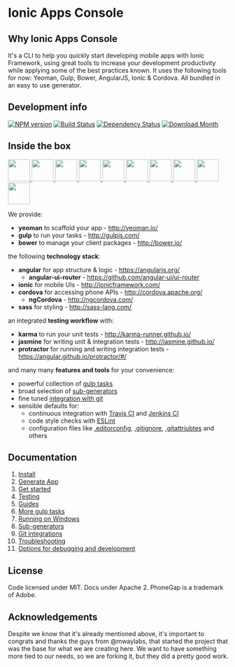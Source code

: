 # Ionic Apps Console

## Why Ionic Apps Console
It's a CLI to help you quickly start developing mobile apps with Ionic Framework, using great tools to increase your development productivity while applying some of the best practices known. It uses the following tools for now: Yeoman, Gulp, Bower, AngularJS, Ionic & Cordova. All bundled in an easy to use generator.

## Development info

[![NPM version](http://img.shields.io/npm/v/generator-iac.svg?style=flat-square)][npm-url]
[![Build Status](https://img.shields.io/travis/pedrorocha-net/generator-iac/master.svg?style=flat-square)][travis-url]
[![Dependency Status](http://img.shields.io/david/pedrorocha-net/generator-iac/master.svg?style=flat-square)][daviddm-url]
[![Download Month](http://img.shields.io/npm/dm/generator-iac.svg?style=flat-square)][npm-url]

[npm-url]: https://npmjs.org/package/generator-iac
[travis-url]: https://travis-ci.org/pedrorocha-net/generator-iac
[daviddm-url]: https://david-dm.org/pedrorocha-net/generator-iac



## Inside the box

<p>
  <a href="http://yeoman.io/" target="_blank" alt="yeoman" title="yeoman">
    <img height="50" src="https://cloud.githubusercontent.com/assets/1370779/6041228/c1f91cac-ac7a-11e4-9c85-1a5298e29067.png">
  </a>
  <a href="http://gulpjs.com/" target="_blank" alt="gulp" title="gulp">
    <img height="50" src="https://cloud.githubusercontent.com/assets/1370779/9409728/c5332474-481c-11e5-9a6e-74641a0f1782.png">
  </a>
  <a href="http://bower.io/" target="_blank" alt="bower" title="bower">
    <img height="50" src="https://cloud.githubusercontent.com/assets/1370779/6041250/ef9a78b8-ac7a-11e4-9586-7e7e894e201e.png">
  </a>
  <a href="https://angularjs.org/" target="_blank" alt="angular" title="angular">
    <img height="50" src="https://cloud.githubusercontent.com/assets/1370779/6041199/5978cb96-ac7a-11e4-9568-829e2ea4312f.png">
  </a>
  <a href="http://ionicframework.com/" target="_blank" alt="ionic" title="ionic">
    <img height="50" src="https://cloud.githubusercontent.com/assets/1370779/6041296/59c5717a-ac7b-11e4-9d5d-9c5232aace64.png">
  </a>
  <a href="http://cordova.apache.org/" target="_blank" alt="cordova" title="cordova">
    <img height="50" src="https://cloud.githubusercontent.com/assets/1370779/6041269/20ed1196-ac7b-11e4-8707-68fa331f1aeb.png">
  </a>
  <a href="http://sass-lang.com/" target="_blank" alt="sass" title="sass">
    <img height="50" src="https://cloud.githubusercontent.com/assets/1370779/9410121/c330a3de-481e-11e5-8a69-ca0c56f6cabc.png">
  </a>
  <a href="http://karma-runner.github.io/" target="_blank" alt="karma" title="karma">
    <img height="50" src="https://cloud.githubusercontent.com/assets/1370779/9410216/44fef8fc-481f-11e5-8037-2f7f03678f4c.png">
  </a>
  <a href="http://jasmine.github.io/" target="_blank" alt="jasmine" title="jasmine">
    <img height="50" src="https://cloud.githubusercontent.com/assets/1370779/9410153/ebd46a00-481e-11e5-9864-f00fa8427d17.png">
  </a>
  <a href="https://angular.github.io/protractor/#/" target="_blank" alt="protractor" title="protractor">
    <img height="50" src="https://cloud.githubusercontent.com/assets/1370779/9410114/b99aaa9a-481e-11e5-8655-ebc1e324200d.png">
  </a>

</p>
We provide:

- **yeoman** to scaffold your app - http://yeoman.io/
- **gulp** to run your tasks - http://gulpjs.com/
- **bower** to manage your client packages - http://bower.io/

the following **technology stack**:

- **angular** for app structure & logic - https://angularjs.org/
  - **angular-ui-router** - https://github.com/angular-ui/ui-router
- **ionic** for mobile UIs - http://ionicframework.com/
- **cordova** for accessing phone APIs - http://cordova.apache.org/
  - **ngCordova** - http://ngcordova.com/
- **sass** for styling - http://sass-lang.com/


an integrated **testing workflow** with:

- **karma** to run your unit tests - http://karma-runner.github.io/
- **jasmine** for writing unit & integration tests - http://jasmine.github.io/
- **protractor** for running and writing integration tests - https://angular.github.io/protractor/#/

and many many **features and tools** for your convenience:

- powerful collection of [gulp tasks](https://github.com/mwaylabs/generator-m-ionic#more-gulp-tasks)
- broad selection of [sub-generators](https://github.com/mwaylabs/generator-m-ionic#sub-generators)
- fine tuned [integration with git](https://github.com/mwaylabs/generator-m-ionic#git-integration)
- sensible defaults for:
  - continuous integration with [Travis CI](https://travis-ci.org/) and [Jenkins CI](https://jenkins-ci.org/)
  - code style checks with [ESLint](http://eslint.org/)
  - configuration files like [.editorconfig](http://editorconfig.org/), [.gitignore](http://git-scm.com/docs/gitignore), [.gitattriubtes](http://git-scm.com/docs/gitattributes) and others

## Documentation
1. [Install](https://github.com/pedrorocha-net/generator-iac/wiki/Install)
2. [Generate App](https://github.com/pedrorocha-net/generator-iac/wiki/Generate-App)
3. [Get started](https://github.com/pedrorocha-net/generator-iac/wiki/Get-Started)
4. [Testing](https://github.com/pedrorocha-net/generator-iac/wiki/Testing)
5. [Guides](https://github.com/pedrorocha-net/generator-iac/wiki/Guides)
6. [More gulp tasks](https://github.com/pedrorocha-net/generator-iac/wiki/More-Gulp-Tasks)
7. [Running on Windows](https://github.com/pedrorocha-net/generator-iac/wiki/Running-On-Windows)
8. [Sub-generators](https://github.com/pedrorocha-net/generator-iac/wiki/Sub-Generators)
9. [Git integrations](https://github.com/pedrorocha-net/generator-iac/wiki/Git-Integrations)
10. [Troubleshooting](https://github.com/pedrorocha-net/generator-iac/wiki/Troubleshooting)
11. [Options for debugging and development](https://github.com/pedrorocha-net/generator-iac/wiki/Options-For-Debugging-And-Development)

## License
Code licensed under MIT. Docs under Apache 2. PhoneGap is a trademark of Adobe.

## Acknowledgements
Despite we know that it's already mentioned above, it's important to congrats and thanks the guys from @mwaylabs, that started the project that was the base for what we are creating here. We want to have something more tied to our needs, so we are forking it, but they did a pretty good work.
